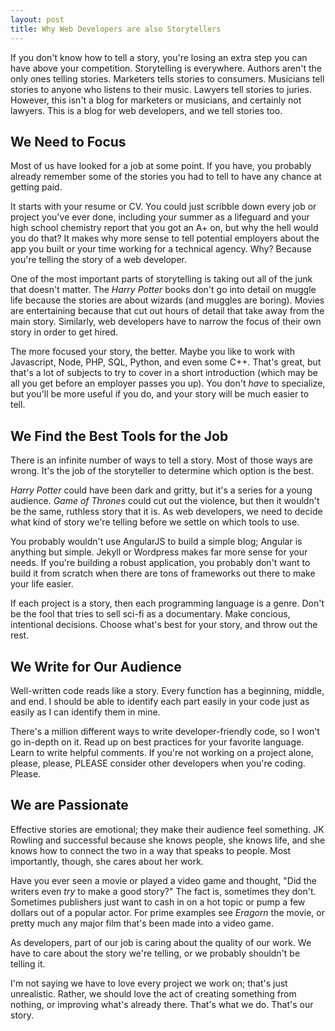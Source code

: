 ```yaml
---
layout: post
title: Why Web Developers are also Storytellers
---
```


If you don't know how to tell a story, you're losing an extra step you can have above your competition. Storytelling is everywhere. Authors aren't the only ones telling stories. Marketers tells stories to consumers. Musicians tell stories to anyone who listens to their music. Lawyers tell stories to juries. However, this isn't a blog for marketers or musicians, and certainly not lawyers. This is a blog for web developers, and we tell stories too.

## We Need to Focus
Most of us have looked for a job at some point. If you have, you probably already remember some of the stories you had to tell to have any chance at getting paid.

It starts with your resume or CV. You could just scribble down every job or project you've ever done, including your summer as a lifeguard and your high school chemistry report that you got an A+ on, but why the hell would you do that? It makes why more sense to tell potential employers about the app you built or your time working for a technical agency. Why? Because you're telling the story of a web developer.

One of the most important parts of storytelling is taking out all of the junk that doesn't matter. The _Harry Potter_ books don't go into detail on muggle life because the stories are about wizards (and muggles are boring). Movies are entertaining because that cut out hours of detail that take away from the main story. Similarly, web developers have to narrow the focus of their own story in order to get hired.

The more focused your story, the better. Maybe you like to work with Javascript, Node, PHP, SQL, Python, and even some C++. That's great, but that's a lot of subjects to try to cover in a short introduction (which may be all you get before an employer passes you up). You don't _have_ to specialize, but you'll be more useful if you do, and your story will be much easier to tell.

## We Find the Best Tools for the Job
There is an infinite number of ways to tell a story. Most of those ways are wrong. It's the job of the storyteller to determine which option is the best.

_Harry Potter_ could have been dark and gritty, but it's a series for a young audience. _Game of Thrones_ could cut out the violence, but then it wouldn't be the same, ruthless story that it is. As web developers, we need to decide what kind of story we're telling before we settle on which tools to use.

You probably wouldn't use AngularJS to build a simple blog; Angular is anything but simple. Jekyll or Wordpress makes far more sense for your needs. If you're building a robust application, you probably don't want to build it from scratch when there are tons of frameworks out there to make your life easier. 

If each project is a story, then each programming language is a genre. Don't be the fool that tries to sell sci-fi as a documentary. Make concious, intentional decisions. Choose what's best for your story, and throw out the rest.

## We Write for Our Audience
Well-written code reads like a story. Every function has a beginning, middle, and end. I should be able to identify each part easily in your code just as easily as I can identify them in mine. 

There's a million different ways to write developer-friendly code, so I won't go in-depth on it. Read up on best practices for your favorite language. Learn to write helpful comments. If you're not working on a project alone, please, please, PLEASE consider other developers when you're coding. Please.

## We are Passionate
Effective stories are emotional; they make their audience feel something. JK Rowling and successful because she knows people, she knows life, and she knows how to connect the two in a way that speaks to people. Most importantly, though, she cares about her work.

Have you ever seen a movie or played a video game and thought, "Did the writers even _try_ to make a good story?" The fact is, sometimes they don't. Sometimes publishers just want to cash in on a hot topic or pump a few dollars out of a popular actor. For prime examples see _Eragorn_ the movie, or pretty much any major film that's been made into a video game.

As developers, part of our job is caring about the quality of our work. We have to care about the story we're telling, or we probably shouldn't be telling it. 

I'm not saying we have to love every project we work on; that's just unrealistic. Rather, we should love the act of creating something from nothing, or improving what's already there. That's what we do. That's our story.
